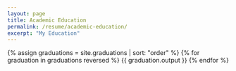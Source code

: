 ```yaml
---
layout: page
title: Academic Education
permalink: /resume/academic-education/
excerpt: "My Education"
---
```


{% assign graduations = site.graduations | sort: "order" %}
{% for graduation in graduations reversed %}
  {{ graduation.output }}
{% endfor %}
